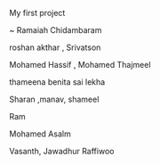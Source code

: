 My first project

~ Ramaiah Chidambaram

roshan akthar , Srivatson

Mohamed Hassif , Mohamed Thajmeel

thameena benita sai lekha 

Sharan ,manav, shameel 

Ram

Mohamed Asalm

Vasanth, Jawadhur Raffiwoo
